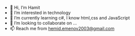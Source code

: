 - 👋 Hi, I’m Hamit
- 👀 I’m interested in technology
- 🌱 I’m currently learning c#, I know html,css and JavaScript 
- 💞️ I’m looking to collaborate on ...
- 📫 Reach me from hemid.emenov2003@gmail.com

<!---
Ham1t/Ham1t is a ✨ special ✨ repository because its `README.md` (this file) appears on your GitHub profile.
You can click the Preview link to take a look at your changes.
--->
